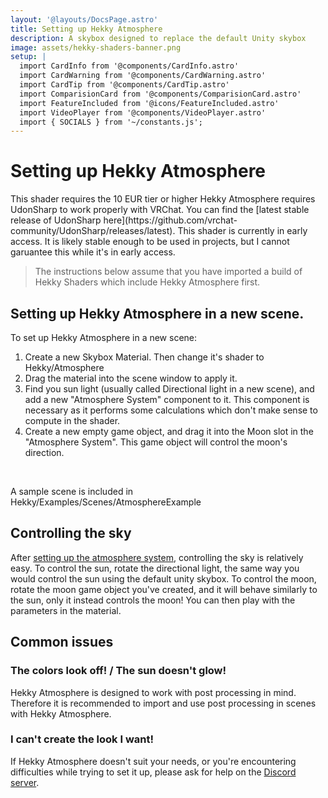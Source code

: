```yaml
---
layout: '@layouts/DocsPage.astro'
title: Setting up Hekky Atmosphere
description: A skybox designed to replace the default Unity skybox
image: assets/hekky-shaders-banner.png
setup: | 
  import CardInfo from '@components/CardInfo.astro'
  import CardWarning from '@components/CardWarning.astro'
  import CardTip from '@components/CardTip.astro'
  import ComparisionCard from '@components/ComparisionCard.astro'
  import FeatureIncluded from '@icons/FeatureIncluded.astro'
  import VideoPlayer from '@components/VideoPlayer.astro'
  import { SOCIALS } from '~/constants.js';
---
```


# Setting up Hekky Atmosphere

<CardInfo title="Patreon only">
	This shader requires the 10 EUR tier or higher
</CardInfo>

<CardTip title="VRChat">
	Hekky Atmosphere requires UdonSharp to work properly with VRChat. You can find the [latest stable release of UdonSharp here](https://github.com/vrchat-community/UdonSharp/releases/latest).
</CardTip>

<CardWarning title="Early access">
	This shader is currently in early access. It is likely stable enough to be used in projects, but I cannot garuantee this while it's in early access.
</CardWarning>

> The instructions below assume that you have imported a build of Hekky Shaders which include Hekky Atmosphere first.

## Setting up Hekky Atmosphere in a new scene.

To set up Hekky Atmosphere in a new scene:
1. Create a new Skybox Material. Then change it's shader to Hekky/Atmosphere
2. Drag the material into the scene window to apply it.
3. Find you sun light (usually called Directional light in a new scene), and add a new "Atmosphere System" component to it. This component is necessary as it performs some calculations which don't make sense to compute in the shader.
4. Create a new empty game object, and drag it into the Moon slot in the "Atmosphere System". This game object will control the moon's direction.

<br>

<VideoPlayer src="/shared/img/hekky-atmosphere-setup-speedrun.mp4" autoplay/>

A sample scene is included in Hekky/Examples/Scenes/AtmosphereExample

## Controlling the sky

After [setting up the atmosphere system](#setting-up-hekky-atmosphere-in-a-new-scene), controlling the sky is relatively easy. To control the sun, rotate the directional light, the same way you would control the sun using the default unity skybox. To control the moon, rotate the moon game object you've created, and it will behave similarly to the sun, only it instead controls the moon! You can then play with the parameters in the material.

## Common issues

### The colors look off! / The sun doesn't glow!

Hekky Atmosphere is designed to work with post processing in mind. Therefore it is recommended to import and use post processing in scenes with Hekky Atmosphere.

### I can't create the look I want!

If Hekky Atmosphere doesn't suit your needs, or you're encountering difficulties while trying to set it up, please ask for help on the <a href={SOCIALS.discord}>Discord server</a>.